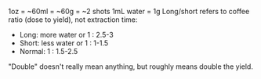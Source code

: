 1oz = ~60ml = ~60g = ~2 shots
1mL water = 1g
Long/short refers to coffee ratio (dose to yield), not extraction time:
* Long: more water or 1 : 2.5-3
* Short: less water or 1 : 1-1.5
* Normal: 1 : 1.5-2.5

"Double" doesn't really mean anything, but roughly means double the yield.